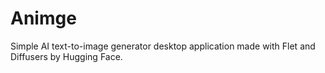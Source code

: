 # Animge

Simple AI text-to-image generator desktop application made with Flet and Diffusers by Hugging Face.